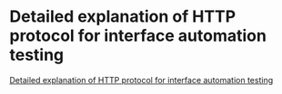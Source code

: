 # Detailed explanation of HTTP protocol for interface automation testing
[Detailed explanation of HTTP protocol for interface automation testing](https://aiwithcloud.com/2022/09/15/detailed_explanation_of_http_protocol_for_interface_automation_testing/)